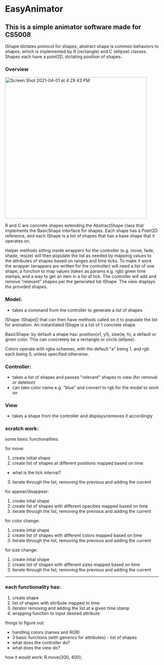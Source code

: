 # EasyAnimator
## This is a simple animator software made for CS5008


IShape dictates protocol for shapes, abstract shape is common behaviors to shapes, which is implemented by R (rectangle) and C (ellipse) classes. Shapes each have a point2D, dictating position of shapes.


### Overview

<img width="464" alt="Screen Shot 2021-04-01 at 4 29 43 PM" src="https://user-images.githubusercontent.com/35311744/113350464-80ce7400-9307-11eb-94c9-0c11e152545c.png">


R and C are concrete shapes extending the AbstractShape class that implements the BasicShape interface for shapes. Each shape has a Point2D reference, and each IShape is a list of shapes that has a base shape that it operates on.

Helper methods sitting inside wrappers for the controller (e.g. move, fade, shade, resize) will then populate the list as needed by mapping values to the attributes of shapes based on ranges and time ticks. To make it work the wrapper (wrappers are written for the controller) will need a list of one shape, a function to map values (taken as params e.g. rgb) given time stamps, and a way to get an item in a list at tick. The controller will add and remove "relevant" shapes per the generated list IShape. The view displays the provided shapes.

### Model:
- takes a command from the controller to generate a list of shapes

IShape: IShape[] that can then have methods called on it to populate the list for animation. An instantiated IShape is a list of 1 concrete shape.

BasicShape: by default a shape has: position(x1, y1), size(w, h), a default or given color. This can concretely be a rectangle or circle (ellipse).

Colors operate with rgba schemes, with the default "a" being 1, and rgb each being 0, unless specified otherwise.


### Controller:
- takes a list of shapes and passes "relevant" shapes to view (for removal or deletion)
- can take color name e.g. "blue" and convert to rgb for the model to work on


### View
- takes a shape from the controller and displays/removes it accordingly 









### scratch work:

some basic functionalities: 

for move:
1. create initial shape
2. create list of shapes at different positions mapped based on time
- what is the tick interval?
3. iterate through the list, removing the previous and adding the current

for appear/disappear:
1. create intial shape
2. create list of shapes with different opacities mapped based on time
3. iterate through the list, removing the previous and adding the current

for color change:
1. create intial shape
2. create list of shapes with different colors mapped based on time
3. iterate through the list, removing the previous and adding the current

for size change:
1. create intial shape
2. create list of shapes with different sizes mapped based on time
3. iterate through the list, removing the previous and adding the current


---

### each functionality has:
1. create shape
2. list of shapes with attribute mapped to time
3. iterator removing and adding the list at a given time stamp
4. wrapping function to input desired attribute 


things to figure out:
- handling colors (names and RGB)
- 3 basic functions (with generics for attributes) - list of shapes
- what does the controller do?
- what does the view do?


how it would work:
R.move(300, 400);
